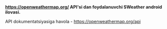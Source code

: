 **https://openweathermap.org/ API'si dan foydalanuvchi SWeather android ilovasi.**

API dokumentatsiyasiga havola - https://openweathermap.org/api

